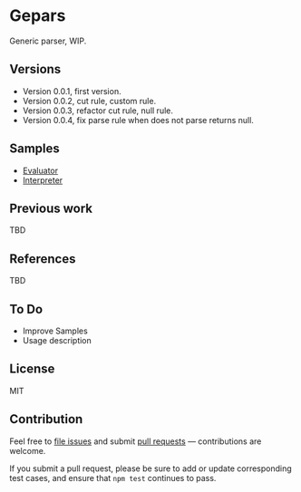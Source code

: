 # Gepars

Generic parser, WIP.

## Versions

- Version 0.0.1, first version.
- Version 0.0.2, cut rule, custom rule.
- Version 0.0.3, refactor cut rule, null rule.
- Version 0.0.4, fix parse rule when does not parse returns null.

## Samples

- [Evaluator](https://github.com/ajlopez/gepars/tree/master/samples/evaluator)
- [Interpreter](https://github.com/ajlopez/gepars/tree/master/samples/interpreter)

## Previous work

TBD

## References

TBD

## To Do

- Improve Samples
- Usage description

## License

MIT

## Contribution

Feel free to [file issues](https://github.com/ajlopez/gepars) and submit
[pull requests](https://github.com/ajlopez/gepars/pulls) — contributions are
welcome.

If you submit a pull request, please be sure to add or update corresponding
test cases, and ensure that `npm test` continues to pass.

